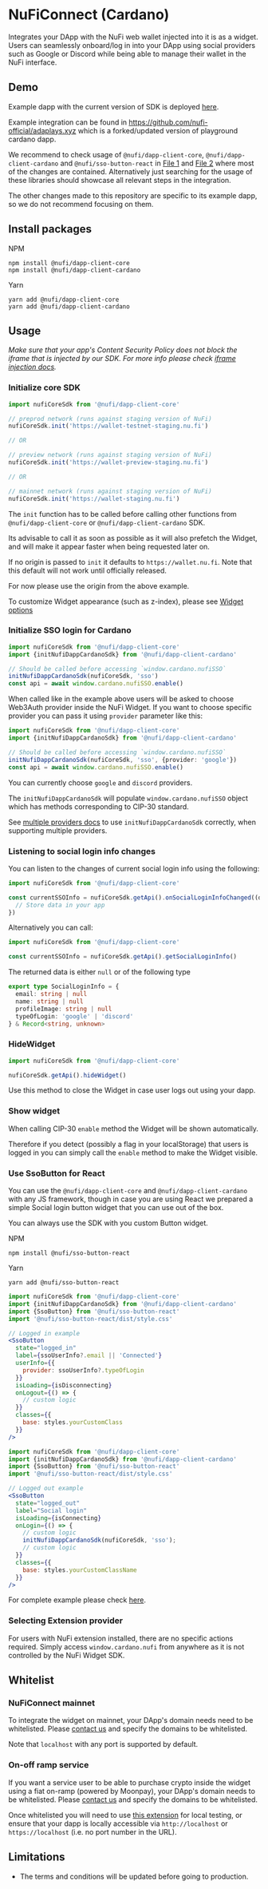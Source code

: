 # NuFiConnect (Cardano)

Integrates your DApp with the NuFi web wallet injected into it is as a widget. Users can seamlessly onboard/log in into your DApp using social providers such as Google or Discord while being able to manage their wallet in the NuFi interface.

## Demo

Example dapp with the current version of SDK is deployed [here](https://sdk-example.nu.fi).

Example integration can be found in https://github.com/nufi-official/adaplays.xyz
which is a forked/updated version of playground cardano dapp.

We recommend to check usage of
`@nufi/dapp-client-core`, `@nufi/dapp-client-cardano` and `@nufi/sso-button-react` in
[File 1](https://github.com/nufi-official/adaplays.xyz/blob/main/components/navbar.tsx) and [File 2](https://github.com/nufi-official/adaplays.xyz/blob/main/pages/_app.tsx) where
most of the changes are contained. Alternatively just searching for the usage
of these libraries should showcase all relevant steps in the integration.

The other changes made to this repository are specific to its example dapp, so we do not recommend
focusing on them.


## Install packages

NPM

```
npm install @nufi/dapp-client-core
npm install @nufi/dapp-client-cardano
```

Yarn

```
yarn add @nufi/dapp-client-core
yarn add @nufi/dapp-client-cardano
```

## Usage

*Make sure that your app's Content Security Policy does not block the iframe that is injected by our SDK. For more info please check [iframe injection docs](./iframeInjection.md).*

### Initialize core SDK

```typescript
import nufiCoreSdk from '@nufi/dapp-client-core'

// preprod network (runs against staging version of NuFi)
nufiCoreSdk.init('https://wallet-testnet-staging.nu.fi')

// OR

// preview network (runs against staging version of NuFi)
nufiCoreSdk.init('https://wallet-preview-staging.nu.fi')

// OR

// mainnet network (runs against staging version of NuFi)
nufiCoreSdk.init('https://wallet-staging.nu.fi')
```

The `init` function has to be called before calling other functions from
`@nufi/dapp-client-core` or `@nufi/dapp-client-cardano` SDK.

Its advisable to call it as soon as possible as it will also prefetch the Widget,
and will make it appear faster when being requested later on.

If no origin is passed to `init` it defaults to `https://wallet.nu.fi`. Note that this default will not work until officially released.

For now please use the origin from the above example.

To customize Widget appearance (such as z-index), please
see [Widget options](./widgetOptions.md)

### Initialize SSO login for Cardano

```typescript
import nufiCoreSdk from '@nufi/dapp-client-core'
import {initNufiDappCardanoSdk} from '@nufi/dapp-client-cardano'

// Should be called before accessing `window.cardano.nufiSSO`
initNufiDappCardanoSdk(nufiCoreSdk, 'sso')
const api = await window.cardano.nufiSSO.enable()
```

When called like in the example above users will be asked to choose Web3Auth provider inside the NuFi
Widget. If you want to choose specific provider you can pass it using `provider`
parameter like this:

```typescript
import nufiCoreSdk from '@nufi/dapp-client-core'
import {initNufiDappCardanoSdk} from '@nufi/dapp-client-cardano'

// Should be called before accessing `window.cardano.nufiSSO`
initNufiDappCardanoSdk(nufiCoreSdk, 'sso', {provider: 'google'})
const api = await window.cardano.nufiSSO.enable()
```

You can currently choose `google` and `discord` providers.

The `initNufiDappCardanoSdk` will populate `window.cardano.nufiSSO` object
which has methods corresponding to CIP-30 standard.

See [multiple providers docs](./multipleProviders.md)
to use `initNufiDappCardanoSdk` correctly, when supporting multiple providers.

### Listening to social login info changes

You can listen to the changes of current social login info using the following:

```typescript
import nufiCoreSdk from '@nufi/dapp-client-core'

const currentSSOInfo = nufiCoreSdk.getApi().onSocialLoginInfoChanged((data) => {
  // Store data in your app
})
```

Alternatively you can call:

```typescript
import nufiCoreSdk from '@nufi/dapp-client-core'

const currentSSOInfo = nufiCoreSdk.getApi().getSocialLoginInfo()
```

The returned data is either `null` or of the following type

```typescript
export type SocialLoginInfo = {
  email: string | null
  name: string | null
  profileImage: string | null
  typeOfLogin: 'google' | 'discord'
} & Record<string, unknown>
```

### HideWidget

```typescript
import nufiCoreSdk from '@nufi/dapp-client-core'

nufiCoreSdk.getApi().hideWidget()
```

Use this method to close the Widget in case user logs out using your dapp.

### Show widget

When calling CIP-30 `enable` method the Widget
will be shown automatically.

Therefore if you detect (possibly a flag in your localStorage) that users is logged in
you can simply call the `enable` method to make the Widget visible.

### Use SsoButton for React

You can use the `@nufi/dapp-client-core` and `@nufi/dapp-client-cardano`
with any JS framework, though in case you are using React we prepared a simple
Social login button widget that you can use out of the box.

You can always use the SDK with you custom Button widget.

NPM

```
npm install @nufi/sso-button-react
```

Yarn

```
yarn add @nufi/sso-button-react
```

```jsx
import nufiCoreSdk from '@nufi/dapp-client-core'
import {initNufiDappCardanoSdk} from '@nufi/dapp-client-cardano'
import {SsoButton} from '@nufi/sso-button-react'
import '@nufi/sso-button-react/dist/style.css'

// Logged in example
<SsoButton
  state="logged_in"
  label={ssoUserInfo?.email || 'Connected'}
  userInfo={{
    provider: ssoUserInfo?.typeOfLogin
  }}
  isLoading={isDisconnecting}
  onLogout={() => {
    // custom logic
  }}
  classes={{
    base: styles.yourCustomClass
  }}
/>
```

```jsx
import nufiCoreSdk from '@nufi/dapp-client-core'
import {initNufiDappCardanoSdk} from '@nufi/dapp-client-cardano'
import {SsoButton} from '@nufi/sso-button-react'
import '@nufi/sso-button-react/dist/style.css'

// Logged out example
<SsoButton
  state="logged_out"
  label="Social login"
  isLoading={isConnecting}
  onLogin={() => {
    // custom logic
    initNufiDappCardanoSdk(nufiCoreSdk, 'sso');
    // custom logic
  }}
  classes={{
    base: styles.yourCustomClassName
  }}
/>
```

For complete example please check [here](https://github.com/nufi-official/adaplays.xyz/commit/641466c4e8b534f1461692cac6987396b77b5c7c).

### Selecting Extension provider

For users with NuFi extension installed, there are no specific actions required.
Simply access `window.cardano.nufi` from anywhere as it is not controlled by
the NuFi Widget SDK.

## Whitelist

### NuFiConnect mainnet

To integrate the widget on mainnet, your DApp's domain needs need to be whitelisted. Please [contact us](./contact.md) and specify the domains to be whitelisted.

Note that `localhost` with any port is supported by default.

### On-off ramp service
If you want a service user to be able to purchase crypto inside the widget using a fiat on-ramp (powered by Moonpay), your DApp's domain needs to be whitelisted. Please [contact us](./contact.md) and specify the domains to be whitelisted.

Once whitelisted you will need to use [this extension](https://chromewebstore.google.com/detail/always-disable-content-se/ffelghdomoehpceihalcnbmnodohkibj) for local testing, or ensure
that your dapp is locally accessible via `http://localhost` or `https://localhost` (i.e. no port number in the URL).

## Limitations
- The terms and conditions will be updated before going to production.
